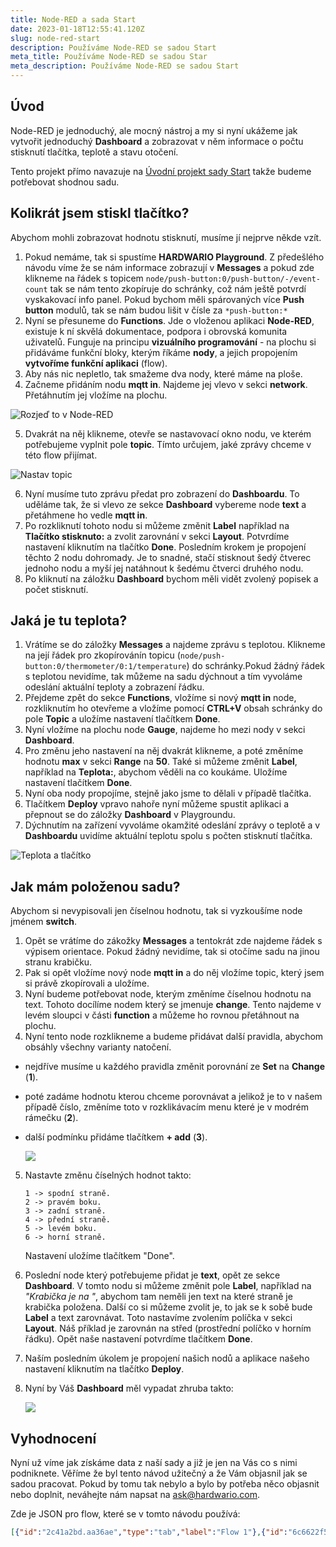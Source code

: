 ```yaml
---
title: Node-RED a sada Start
date: 2023-01-18T12:55:41.120Z
slug: node-red-start
description: Používáme Node-RED se sadou Start
meta_title: Používáme Node-RED se sadou Star
meta_description: Používáme Node-RED se sadou Start
---
```

## Úvod

N﻿ode-RED je jednoduchý, ale mocný nástroj a my si nyní ukážeme jak vytvořit jednoduchý **Dashboard** a zobrazovat v něm informace o počtu stisknutí tlačítka, teplotě a stavu  otočení.

Tento projekt přímo navazuje na [Úvodní projekt sady Start](http://hardwario.com) takže budeme potřebovat shodnou sadu.

## Kolikrát jsem stiskl tlačítko?

Abychom mohli zobrazovat hodnotu stisknutí, musíme jí nejprve někde vzít.

1. P﻿okud nemáme, tak si spustíme **HARDWARIO Playground**. Z předešlého návodu víme že se nám informace zobrazují v **Messages** a pokud zde klikneme na řádek s topicem `node/push-button:0/push-button/-/event-count` tak se nám tento zkopíruje do schránky, což nám ještě potvrdí vyskakovací info panel. 
   P﻿okud bychom měli spárovaných více **Push button** modulů, tak se nám budou lišit v čísle za `*push-button:*`
2. N﻿yní se přesuneme do **Functions**. Jde o vloženou aplikaci **Node-RED**, existuje k ní skvělá dokumentace, podpora i obrovská komunita uživatelů. Funguje na principu **vizuálního programování** - na plochu si přidáváme funkční bloky, kterým říkáme **nody**, a jejich propojením **vytvoříme funkční aplikaci** (flow). 
3. Aby nás nic nepletlo, tak smažeme dva nody, které máme na ploše.
4. Začneme přidáním nodu **mqtt in**. Najdeme jej vlevo v sekci **network**. Přetáhnutím jej vložíme na plochu.

![Rozjeď to v Node-RED](https://res.cloudinary.com/lukasfabik/image/upload/v1565632592/projects/button-for-mum/image3.png "Rozjeď to v Node-RED")

5. Dvakrát na něj klikneme, otevře se nastavovací okno nodu, ve kterém potřebujeme vyplnit pole **topic**. Tímto určujem, jaké zprávy chceme v této flow přijímat.

![Nastav topic](https://res.cloudinary.com/lukasfabik/image/upload/v1673529998/projects/shared_pictures/mqtt_inn_set_topic_button.png "Nastav topic")

6. Nyní musíme tuto zprávu předat pro zobrazení do **Dashboardu**. To uděláme tak, že si vlevo ze sekce **Dashboard** vybereme node **text** a přetáhmene ho vedle **mqtt in**. 
7. Po rozkliknutí tohoto nodu si můžeme změnit **Label** například na **Tlačítko stisknuto:**   a zvolit zarovnání v sekci **Layout**. Potvrdíme nastavení kliknutím na tlačítko **Done**. Posledním krokem je propojení těchto 2 nodu dohromady. Je to snadné, stačí stisknout šedý čtverec jednoho nodu a myší jej natáhnout k šedému čtverci druhého nodu. 
8. Po kliknutí na záložku **Dashboard** bychom měli vidět zvolený popisek a počet stisknutí. 

## Jaká je tu teplota?

1. Vrátíme se do záložky **Messages** a najdeme zprávu s teplotou. Klikneme na její řádek pro zkopírovánín topicu (`node/push-button:0/thermometer/0:1/temperature`) do schránky.Pokud žádný řádek s teplotou nevidíme, tak můžeme na sadu dýchnout a tím vyvoláme odeslání aktuální teploty a zobrazení řádku.  
2. Přejdeme zpět do sekce **Functions**, vložíme si nový **mqtt in** node, rozkliknutím ho otevřeme a vložíme pomocí **CTRL+V** obsah schránky do pole **Topic** a uložíme nastavení tlačítkem **Done**.
3. Nyní vložíme na plochu node **Gauge**, najdeme ho mezi nody v sekci **Dashboard**.
4. Pro změnu jeho nastavení na něj dvakrát klikneme, a poté změníme hodnotu **max** v sekci **Range** na **50**. Také si můžeme změnit **Label**, například na **Teplota:**, abychom věděli na co koukáme.  Uložíme nastavení tlačítkem **Done**.
5. Nyní oba nody propojíme, stejně jako jsme to dělali v případě tlačítka. 
6. Tlačítkem **Deploy** vpravo nahoře nyní můžeme spustit aplikaci a přepnout se do záložky **Dashboard** v Playgroundu.
7. Dýchnutím na zařízení vyvoláme okamžité odeslání zprávy o teplotě a v **Dashboardu** uvidíme aktuální teplotu spolu s počten stisknutí tlačítka.	

![Teplota a tlačítko](https://res.cloudinary.com/lukasfabik/image/upload/v1673618638/projects/node_red_start_set/node_red_start_temp_button.png "Teplota a tlačítko")

## Jak mám položenou sadu?

Abychom si nevypisovali jen číselnou hodnotu, tak si vyzkoušíme node jménem **switch**.

1. Opět se vrátíme do zákožky **Messages** a tentokrát zde najdeme řádek s výpisem orientace. Pokud žádný nevidíme, tak si otočíme sadu na jinou stranu krabičku.
2. Pak si opět vložíme nový node **mqtt in** a do něj vložíme topic, který jsem si právě zkopírovali a uložíme. 
3. Nyní budeme potřebovat node, kterým změníme číselnou hodnotu na text. Tohoto docílíme nodem který se jmenuje **change**. Tento najdeme v levém sloupci v části **function** a můžeme ho rovnou přetáhnout na plochu.
4. Nyní tento node rozklikneme a budeme přidávat další pravidla, abychom obsáhly všechny varianty natočení. 

* nejdříve musíme u každého pravidla změnit porovnání ze **Set** na **Change** (**1**).
* poté zadáme hodnotu kterou chceme porovnávat a jelikož je to v našem případě číslo, změníme toto v rozklikávacím menu které je v modrém rámečku (**2**). 
* další podmínku přidáme tlačítkem **+ add** (**3**).

  ![](https://res.cloudinary.com/lukasfabik/image/upload/v1673622776/projects/node_red_start_set/node_red_start_change.png)

5. Nastavte změnu číselných hodnot takto:  

   ```
   1 -> spodní straně.
   2 -> pravém boku.
   3 -> zadní straně.
   4 -> přední straně.
   5 -> levém boku.
   6 -> horní straně.
   ```

   Nastavení uložíme tlačítkem "Done".

6. Poslední node který potřebujeme přidat je **text**, opět ze sekce **Dashboard**. V tomto nodu si můžeme změnit pole **Label**, například na *"Krabička je na "*, abychom tam neměli jen text na které straně je krabička položena. Další co si můžeme zvolit je, to jak se k sobě bude **Label** a text zarovnávat. Toto nastavíme zvolením políčka v sekci **Layout**. Náš příklad je zarovnán na střed (prostřední políčko v horním řádku). Opět naše nastavení potvrdíme tlačítkem **Done**.

7. Naším posledním úkolem je propojení našich nodů a aplikace našeho nastavení kliknutím na tlačítko **Deploy**.

8. Nyní by Váš **Dashboard** měl vypadat zhruba takto:

   ![](https://res.cloudinary.com/lukasfabik/image/upload/v1673961391/projects/node_red_start_set/node_red_start_finished_dashboard.png)

## Vyhodnocení

Nyní už víme jak získáme data z naší sady a již je jen na Vás co s nimi podniknete. Věříme že byl tento návod užitečný a že Vám objasnil jak se sadou pracovat. Pokud by tomu tak nebylo a bylo by potřeba něco objasnit nebo doplnit, neváhejte nám napsat na ask@hardwario.com.

Zde je JSON pro flow, které se v tomto návodu používá:

```json
[{"id":"2c41a2bd.aa36ae","type":"tab","label":"Flow 1"},{"id":"6c6622f5.06be2c","type":"mqtt in","z":"2c41a2bd.aa36ae","name":"","topic":"node/motion-detector:0/push-button/-/event-count","qos":"2","datatype":"auto-detect","broker":"29fba84a.b2af58","nl":false,"rap":false,"inputs":0,"x":380,"y":40,"wires":[["4d897fe63f7f2cf4"]]},{"id":"4d897fe63f7f2cf4","type":"ui_text","z":"2c41a2bd.aa36ae","group":"57ff470b.93fdf8","order":0,"width":0,"height":0,"name":"","label":"Pocet stisku: ","format":"{{msg.payload}}","layout":"row-center","className":"","x":710,"y":40,"wires":[]},{"id":"f0654cf25f0c0abe","type":"mqtt in","z":"2c41a2bd.aa36ae","name":"","topic":"node/motion-detector:0/thermometer/0:1/temperature","qos":"2","datatype":"auto-detect","broker":"29fba84a.b2af58","nl":false,"rap":false,"inputs":0,"x":370,"y":120,"wires":[["2eab885c42a0f558"]]},{"id":"2eab885c42a0f558","type":"ui_gauge","z":"2c41a2bd.aa36ae","name":"","group":"57ff470b.93fdf8","order":1,"width":0,"height":0,"gtype":"gage","title":"Teplota:","label":"units","format":"{{value}}","min":0,"max":"50","colors":["#00b500","#e6e600","#ca3838"],"seg1":"","seg2":"","className":"","x":680,"y":120,"wires":[]},{"id":"7c9a14ece4028938","type":"mqtt in","z":"2c41a2bd.aa36ae","name":"","topic":"node/motion-detector:0/orientation","qos":"2","datatype":"auto-detect","broker":"29fba84a.b2af58","nl":false,"rap":true,"rh":0,"inputs":0,"x":180,"y":220,"wires":[["ee23c1c1cab073be"]]},{"id":"7d656f8fda671961","type":"ui_text","z":"2c41a2bd.aa36ae","group":"57ff470b.93fdf8","order":3,"width":0,"height":0,"name":"","label":"Krabička je na ","format":"{{msg.payload}}","layout":"row-center","className":"","x":700,"y":220,"wires":[]},{"id":"ee23c1c1cab073be","type":"change","z":"2c41a2bd.aa36ae","name":"","rules":[{"t":"change","p":"payload","pt":"msg","from":"1","fromt":"num","to":"spodní straně.","tot":"str"},{"t":"change","p":"payload","pt":"msg","from":"2","fromt":"num","to":"pravém boku.","tot":"str"},{"t":"change","p":"payload","pt":"msg","from":"3","fromt":"num","to":"zadní straně.","tot":"str"},{"t":"change","p":"payload","pt":"msg","from":"4","fromt":"num","to":"přední straně.","tot":"str"},{"t":"change","p":"payload","pt":"msg","from":"5","fromt":"num","to":"levém boku.","tot":"str"},{"t":"change","p":"payload","pt":"msg","from":"6","fromt":"num","to":"horní straně.","tot":"str"}],"action":"","property":"","from":"","to":"","reg":false,"x":460,"y":220,"wires":[["7d656f8fda671961"]]},{"id":"29fba84a.b2af58","type":"mqtt-broker","name":"","broker":"127.0.0.1","port":"1883","clientid":"","autoConnect":true,"usetls":false,"protocolVersion":"4","keepalive":"60","cleansession":true,"birthTopic":"","birthQos":"0","birthPayload":"","birthMsg":{},"closeTopic":"","closePayload":"","closeMsg":{},"willTopic":"","willQos":"0","willPayload":"","willMsg":{},"sessionExpiry":""},{"id":"57ff470b.93fdf8","type":"ui_group","name":"Default","tab":"11207769.c31889","order":1,"disp":false,"width":"6","collapse":false,"className":""},{"id":"11207769.c31889","type":"ui_tab","name":"Home","icon":"dashboard"}]
```